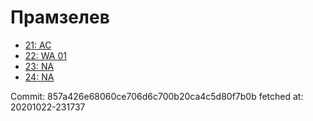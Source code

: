 # Прамзелев
- [21: AC](21.md)
- [22: WA 01](22.md)
- [23: NA](23.md)
- [24: NA](24.md)

Commit: 857a426e68060ce706d6c700b20ca4c5d80f7b0b
 fetched at: 20201022-231737
